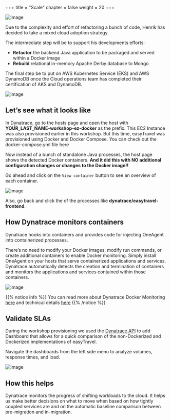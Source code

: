 +++
title = "Scale"
chapter = false
weight = 20
+++

![image](/images/henrik.png)

Due to the complexity and effort of refactoring a bunch of code, Henrik has decided to take a mixed cloud adoption strategy.

The intermediate step will be to support his developments efforts:

* **Refactor** the backend Java application to be packaged and served within a Docker image
* **Rebuild** relational in-memory Apache Derby database to Mongo

The final step be to put on AWS Kubernetes Service (EKS) and AWS DynamoDB once the Cloud operations team has completed their certification of AKS and DynamoDB.

![image](/images/adapt-docker.png)

## Let’s see what it looks like

In Dynatrace, go to the hosts page and open the host with **YOUR_LAST_NAME-workshop-ez-docker** as the prefix. This EC2 Instance was also provisioned earlier in this workshop. But this time, easyTravel was provisioned using Docker and Docker Compose. You can check out the docker-compose.yml file here

Now instead of a bunch of standalone Java processes, the host page shows the detected Docker containers. **And it did this with NO additional configuration changes or changes to the Docker image!!**

Go ahead and click on the `View container` button to see an overview of each container.

![image](/images/docker-host.png)

Also, go back and click the of the processes like **dynatrace/easytravel-frontend**.

## How Dynatrace monitors containers

Dynatrace hooks into containers and provides code for injecting OneAgent into containerized processes.

There’s no need to modify your Docker images, modify run commands, or create additional containers to enable Docker monitoring. Simply install OneAgent on your hosts that serve containerized applications and services. Dynatrace automatically detects the creation and termination of containers and monitors the applications and services contained within those containers.

![image](/images/docker-monitoring.png)

{{% notice info %}}
You can read more about Dynatrace Docker Monitoring [here](https://www.dynatrace.com/support/help/technology-support/cloud-platforms/other-platforms/docker/basic-concepts/how-dynatrace-monitors-containers/) and technical details [here](https://www.dynatrace.com/support/help/technology-support/cloud-platforms/other-platforms/docker/monitoring/monitor-docker-containers)
{{% /notice %}}

## Validate SLAs

During the workshop provisioning we used the [Dynatrace API](https://www.dynatrace.com/support/help/dynatrace-api/configuration-api/dashboards-api/) to add Dashboard that allows for a quick comparison of the non-Dockerized and Dockerized implementations of easyTravel.

Navigate the dashboards from the left side menu to analyze volumes, response times, and load.

![image](/images/dashboard.png)

## How this helps

Dynatrace monitors the progress of shifting workloads to the cloud. It helps us make better decisions on what to move when based on how tightly coupled services are and on the automatic baseline comparison between pre-migration and in-migration.
